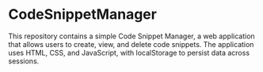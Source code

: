 # CodeSnippetManager
This repository contains a simple Code Snippet Manager, a web application that allows users to create, view, and delete code snippets. The application uses HTML, CSS, and JavaScript, with localStorage to persist data across sessions.
